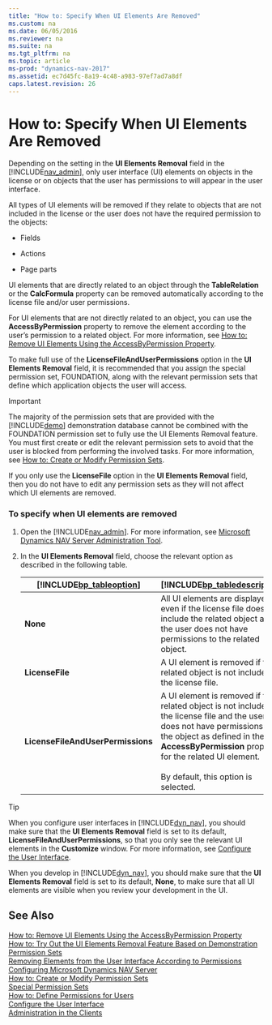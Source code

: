 ```yaml
---
title: "How to: Specify When UI Elements Are Removed"
ms.custom: na
ms.date: 06/05/2016
ms.reviewer: na
ms.suite: na
ms.tgt_pltfrm: na
ms.topic: article
ms-prod: "dynamics-nav-2017"
ms.assetid: ec7d45fc-8a19-4c48-a983-97ef7ad7a8df
caps.latest.revision: 26
---
```

# How to: Specify When UI Elements Are Removed
Depending on the setting in the **UI Elements Removal** field in the [!INCLUDE[nav_admin](includes/nav_admin_md.md)], only user interface \(UI\) elements on objects in the license or on objects that the user has permissions to will appear in the user interface.  
  
 All types of UI elements will be removed if they relate to objects that are not included in the license or the user does not have the required permission to the objects:  
  
-   Fields  
  
-   Actions  
  
-   Page parts  
  
 UI elements that are directly related to an object through the **TableRelation** or the **CalcFormula** property can be removed automatically according to the license file and/or user permissions.  
  
 For UI elements that are not directly related to an object, you can use the **AccessByPermission** property to remove the element according to the user’s permission to a related object. For more information, see [How to: Remove UI Elements Using the AccessByPermission Property](How%20to:%20Remove%20UI%20Elements%20Using%20the%20AccessByPermission%20Property.md).  
  
 To make full use of the **LicenseFileAndUserPermissions** option in the **UI Elements Removal** field, it is recommended that you assign the special permission set, FOUNDATION, along with the relevant permission sets that define which application objects the user will access.  
  
> [!IMPORTANT]  
>  The majority of the permission sets that are provided with the [!INCLUDE[demo](includes/demo_md.md)] demonstration database cannot be combined with the FOUNDATION permission set to fully use the UI Elements Removal feature. You must first create or edit the relevant permission sets to avoid that the user is blocked from performing the involved tasks. For more information, see [How to: Create or Modify Permission Sets](How%20to:%20Create%20or%20Modify%20Permission%20Sets.md).  
>   
>  If you only use the **LicenseFile** option in the **UI Elements Removal** field, then you do not have to edit any permission sets as they will not affect which UI elements are removed.  
  
### To specify when UI elements are removed  
  
1.  Open the [!INCLUDE[nav_admin](includes/nav_admin_md.md)]. For more information, see [Microsoft Dynamics NAV Server Administration Tool](Microsoft-Dynamics-NAV-Server-Administration-Tool.md).  
  
2.  In the **UI Elements Removal** field, choose the relevant option as described in the following table.  
  
    |[!INCLUDE[bp_tableoption](includes/bp_tableoption_md.md)]|[!INCLUDE[bp_tabledescription](includes/bp_tabledescription_md.md)]|  
    |----------------------------------|---------------------------------------|  
    |**None**|All UI elements are displayed, even if the license file does not include the related object and the user does not have permissions to the related object.|  
    |**LicenseFile**|A UI element is removed if the related object is not included in the license file.|  
    |**LicenseFileAndUserPermissions**|A UI element is removed if the related object is not included in the license file and the user does not have permissions to the object as defined in the **AccessByPermission** property for the related UI element.<br /><br /> By default, this option is selected.|  
  
> [!TIP]  
>  When you configure user interfaces in [!INCLUDE[dyn_nav](includes/dyn_nav_md.md)], you should make sure that the **UI Elements Removal** field is set to its default, **LicenseFileAndUserPermissions**, so that you only see the relevant UI elements in the **Customize** window. For more information, see [Configure the User Interface](Configure%20the%20User%20Interface.md).  
>   
>  When you develop in [!INCLUDE[dyn_nav](includes/dyn_nav_md.md)], you should make sure that the **UI Elements Removal** field is set to its default, **None**, to make sure that all UI elements are visible when you review your development in the UI.  
  
## See Also  
 [How to: Remove UI Elements Using the AccessByPermission Property](How%20to:%20Remove%20UI%20Elements%20Using%20the%20AccessByPermission%20Property.md)   
 [How to: Try Out the UI Elements Removal Feature Based on Demonstration Permission Sets](How%20to:%20Try%20Out%20the%20UI%20Elements%20Removal%20Feature%20Based%20on%20Demonstration%20Permission%20Sets.md)   
 [Removing Elements from the User Interface According to Permissions](Removing-Elements-from-the-User-Interface-According-to-Permissions.md)   
 [Configuring Microsoft Dynamics NAV Server](Configuring-Microsoft-Dynamics-NAV-Server.md)   
 [How to: Create or Modify Permission Sets](How%20to:%20Create%20or%20Modify%20Permission%20Sets.md)   
 [Special Permission Sets](Special-Permission-Sets.md)   
 [How to: Define Permissions for Users](How%20to:%20Define%20Permissions%20for%20Users.md)   
 [Configure the User Interface](Configure%20the%20User%20Interface.md)   
 [Administration in the Clients](Administration%20in%20the%20Clients.md)